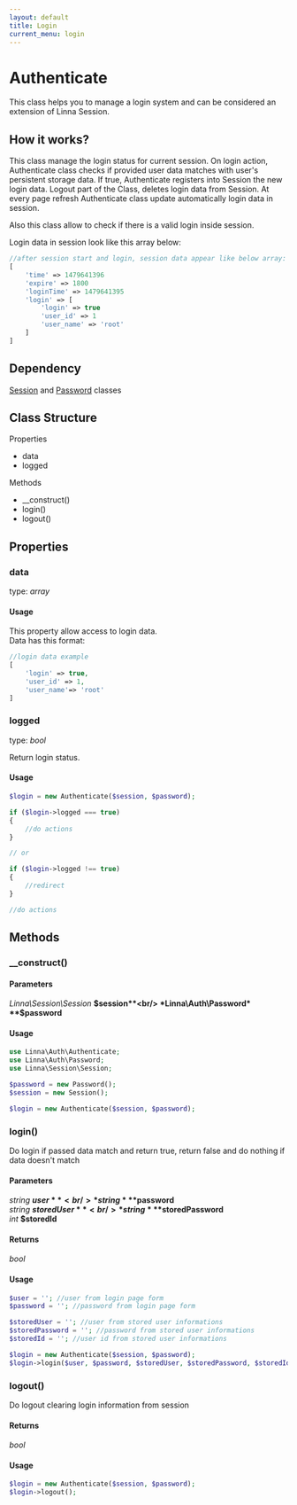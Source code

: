 ```yaml
---
layout: default
title: Login
current_menu: login
---
```


# Authenticate
This class helps you to manage a login system and can be considered an extension of Linna Session. 

## How it works?
This class manage the login status for current session. On login action, Authenticate class checks if provided user data matches with 
user's persistent storage data. If true, Authenticate registers into Session the new login data. Logout part of the Class, deletes login data from Session. At every page refresh Authenticate class update automatically login data in session.<br/>

Also this class allow to check if there is a valid login inside session.

Login data in session look like this array below:
```php
//after session start and login, session data appear like below array:
[
    'time' => 1479641396
    'expire' => 1800
    'loginTime' => 1479641395
    'login' => [
        'login' => true
        'user_id' => 1
        'user_name' => 'root'
    ]
]
```

## Dependency
[Session](session.md) and [Password](password.md) classes

## Class Structure

Properties
- data
- logged

Methods
- __construct()
- login()
- logout()

## Properties

### data
type: *array*<br/>

#### Usage
This property allow access to login data.<br/>
Data has this format:
```php
//login data example
[
    'login' => true,
    'user_id' => 1,
    'user_name'=> 'root'
]
```

### logged
type: *bool*<br/>

Return login status.

#### Usage
```php
$login = new Authenticate($session, $password);

if ($login->logged === true)
{
    //do actions
}

// or

if ($login->logged !== true)
{
    //redirect
}

//do actions
```

## Methods

### __construct()

#### Parameters
*Linna\Session\Session* **$session**<br/>
*Linna\Auth\Password* **$password**<br/>

#### Usage
```php
use Linna\Auth\Authenticate;
use Linna\Auth\Password;
use Linna\Session\Session;

$password = new Password();
$session = new Session();

$login = new Authenticate($session, $password);

```
### login()
Do login if passed data match and return true, return false and do nothing if data doesn't match

#### Parameters
*string* **$user**<br/>
*string* **$password**<br/>
*string* **$storedUser**<br/>
*string* **$storedPassword**<br/>
*int* **$storedId**<br/>

#### Returns
*bool*

#### Usage
```php
$user = ''; //user from login page form
$password = ''; //password from login page form

$storedUser = ''; //user from stored user informations
$storedPassword = ''; //password from stored user informations
$storedId = ''; //user id from stored user informations

$login = new Authenticate($session, $password);
$login->login($user, $password, $storedUser, $storedPassword, $storedId);
```

### logout()
Do logout clearing login information from session

#### Returns
*bool*

#### Usage
```php
$login = new Authenticate($session, $password);
$login->logout();
```
